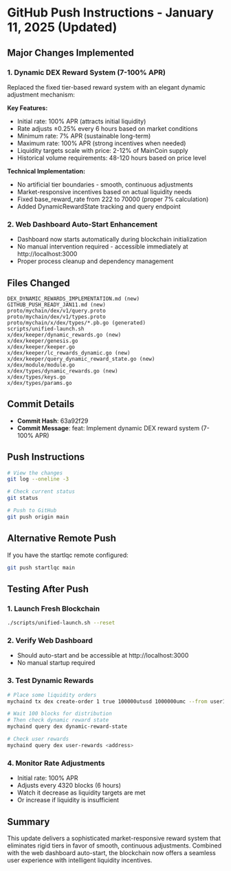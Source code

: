 # GitHub Push Instructions - January 11, 2025 (Updated)

## Major Changes Implemented

### 1. Dynamic DEX Reward System (7-100% APR)
Replaced the fixed tier-based reward system with an elegant dynamic adjustment mechanism:

**Key Features:**
- Initial rate: 100% APR (attracts initial liquidity)
- Rate adjusts ±0.25% every 6 hours based on market conditions
- Minimum rate: 7% APR (sustainable long-term)
- Maximum rate: 100% APR (strong incentives when needed)
- Liquidity targets scale with price: 2-12% of MainCoin supply
- Historical volume requirements: 48-120 hours based on price level

**Technical Implementation:**
- No artificial tier boundaries - smooth, continuous adjustments
- Market-responsive incentives based on actual liquidity needs
- Fixed base_reward_rate from 222 to 70000 (proper 7% calculation)
- Added DynamicRewardState tracking and query endpoint

### 2. Web Dashboard Auto-Start Enhancement
- Dashboard now starts automatically during blockchain initialization
- No manual intervention required - accessible immediately at http://localhost:3000
- Proper process cleanup and dependency management

## Files Changed
```
DEX_DYNAMIC_REWARDS_IMPLEMENTATION.md (new)
GITHUB_PUSH_READY_JAN11.md (new)
proto/mychain/dex/v1/query.proto
proto/mychain/dex/v1/types.proto
proto/mychain/x/dex/types/*.pb.go (generated)
scripts/unified-launch.sh
x/dex/keeper/dynamic_rewards.go (new)
x/dex/keeper/genesis.go
x/dex/keeper/keeper.go
x/dex/keeper/lc_rewards_dynamic.go (new)
x/dex/keeper/query_dynamic_reward_state.go (new)
x/dex/module/module.go
x/dex/types/dynamic_rewards.go (new)
x/dex/types/keys.go
x/dex/types/params.go
```

## Commit Details
- **Commit Hash**: 63a92f29
- **Commit Message**: feat: Implement dynamic DEX reward system (7-100% APR)

## Push Instructions

```bash
# View the changes
git log --oneline -3

# Check current status
git status

# Push to GitHub
git push origin main
```

## Alternative Remote Push
If you have the startlqc remote configured:
```bash
git push startlqc main
```

## Testing After Push

### 1. Launch Fresh Blockchain
```bash
./scripts/unified-launch.sh --reset
```

### 2. Verify Web Dashboard
- Should auto-start and be accessible at http://localhost:3000
- No manual startup required

### 3. Test Dynamic Rewards
```bash
# Place some liquidity orders
mychaind tx dex create-order 1 true 100000utusd 1000000umc --from user1 --yes

# Wait 100 blocks for distribution
# Then check dynamic reward state
mychaind query dex dynamic-reward-state

# Check user rewards
mychaind query dex user-rewards <address>
```

### 4. Monitor Rate Adjustments
- Initial rate: 100% APR
- Adjusts every 4320 blocks (6 hours)
- Watch it decrease as liquidity targets are met
- Or increase if liquidity is insufficient

## Summary
This update delivers a sophisticated market-responsive reward system that eliminates rigid tiers in favor of smooth, continuous adjustments. Combined with the web dashboard auto-start, the blockchain now offers a seamless user experience with intelligent liquidity incentives.